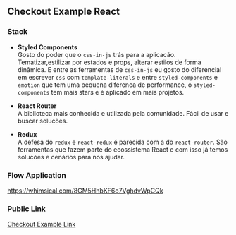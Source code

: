 ## Checkout Example React

### Stack
- **Styled Components**  
  Gosto do poder que o `css-in-js` trás para a aplicacão. Tematizar,estilizar por estados e props, alterar estilos de forma dinâmica. E entre as ferramentas de `css-in-js` eu gosto do diferencial em escrever `css` com `template-literals` e entre `styled-components` e `emotion` que tem uma pequena diferenca de performance, o `styled-components` tem mais stars e é aplicado em mais projetos.

- **React Router**  
  A biblioteca mais conhecida e utilizada pela comunidade. Fácil de usar e buscar solucões.

- **Redux**  
  A defesa do `redux` e `react-redux` é parecida com a do `react-router`. São ferramentas que fazem parte do ecossistema React e com isso já temos solucões e cenários para nos ajudar.

### Flow Application
https://whimsical.com/8GM5HhbKF6o7VghdvWpCQk


### Public Link
[Checkout Example Link](#)
